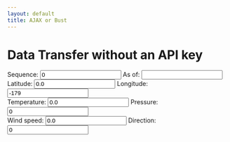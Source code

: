 ```yaml
---
layout: default
title: AJAX or Bust
---
```

<h1>Data Transfer without an API key</h1>

<div id="mapid"></div>
<div id="debug"></div>

<form name="geofix" id="geofix">
Sequence: <input type="number" id="geoseq" name="geoseq" value = "0" /> As of: <input id="geoasof" name="geoasof" value = "" />  <br />
Latitude: <input type="number" id="geolat" name="geolat" value = "0.0" /> Longitude: <input type="number" id="geolon" name="geolon" value="-179" /> <br />
Temperature: <input type="number" id="geotemp" name="geotemp" value = "0.0" /> Pressure: <input type="number" id="geoatm" name="geoatm" value="0" /> <br />
Wind speed: <input type="number" id="geowspd" name="geowspd" value = "0.0" /> Direction: <input type="number" id="geowdir" name="geowdir" value="0" />
</form>

<div id="myplot" ></div>

<!--  src="https://geo.weather.gc.ca/geomet?service=WFS&version=2.0.0&request=GetFeature&typename=CURRENT_CONDITIONS&filter=<Filter><PropertyIsEqualTo><PropertyName>name</PropertyName><Literal>Deer Lake</Literal></PropertyIsEqualTo></Filter>&OUTPUTFORMAT=GeoJSON">
-->
<script type='application/json'>
var jsonpfixes=[[0.0, 0.0, 0.0, 0.0, 0.0, 0.0 ]]
</script>


<script type="text/python">
from browser import document, window
from browser import timer
from browser.timer import request_animation_frame as raf
from browser.timer import cancel_animation_frame as caf
import time
import math
from datetime import datetime
import json
from browser import aio

geofixes=dict()

feeds = 0;
def showText(owmfix,
    enumOwmlat = 0,
    enumOwmlon = 1,
    enumOwmtemp = 2,
    enumOwmatm = 3,
    enumOwmwspd = 4,
    enumOwmwdir=5
):
    global feeds;
    if not (owmfix is None):
        form = document;
        feeds = feeds + 1
        form["geolat"].value = owmfix[enumOwmlat]
        form["geolon"].value  = owmfix[enumOwmlon]
        form["geotemp"].value = "%0.3f"%(owmfix[enumOwmtemp])
        form["geoatm"].value = "%0.3f"%(owmfix[enumOwmatm])
        form["geowspd"].value = owmfix[enumOwmwspd]
        form["geowdir"].value = owmfix[enumOwmwdir]
        form["geoseq"].value = feeds; 

        
async def queueData():
    global geofixes
    """Get position from window.navigator.geolocation and put marker on the
    map.
    """
    url = "https://geo.weather.gc.ca/geomet?service=WFS&version=2.0.0&request=GetFeature&typename=CURRENT_CONDITIONS&OUTPUTFORMAT=GeoJSON"
    req = await aio.get(url)
    data = json.loads(req.data)
    language="en"
    picklat = 47.54
    picklon = -54.47
    pickkey=""
    for feature in data["features"]: 
        properties = feature["properties"]
        #if not all([key in properties for key in ["station_en","timestamp","temp","pres_en","speed","bearing"]]):
        #    continue
        station = properties["station_en"];
        try:
            #if station:
            geometry = feature["geometry"]
            lon, lat = [float(v) for v in geometry["coordinates"]]
            #   timeOfFix = properties["timestamp"]
            #     #enumOwmlat = 0,
            #     #enumOwmlon = 1,
            #     #enumOwmtemp = 2,
            #     #enumOwmatm = 3,
            #     #enumOwmwspd = 4,
            #     #enumOwmwdir=5
            #geofixes[station]=[
            #         lat, lon, float(properties["temp"]) ,float(properties["pres_"+language]),
            #         float(properties["speed"]), float(properties["bearing"]), timeOfFix 
            #]
            if (picklat-4.0<lat<picklat+4.0) and (picklon-4.0<lon<picklon+4.0):
                pickkey = station
            #
            # Put marker on map
            #leaflet.marker([lat, lon], {"icon": icon}).addTo(mymap)
        except:
            document["debug"].innerHTML=station

    if pickkey in geofixes:        
        pass #showText(geofixes[pickkey])

async def main():
    await queueData()
    await aio.sleep(10)

aio.run(main())</script>
